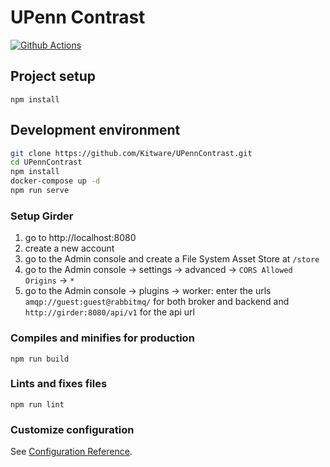 # UPenn Contrast

[![Github Actions][github-actions-image]][github-actions-url]

## Project setup

```
npm install
```

## Development environment

```sh
git clone https://github.com/Kitware/UPennContrast.git
cd UPennContrast
npm install
docker-compose up -d
npm run serve
```

### Setup Girder

1. go to http://localhost:8080
1. create a new account
1. go to the Admin console and create a File System Asset Store at `/store`
1. go to the Admin console -> settings -> advanced -> `CORS Allowed Origins` -> `*`
1. go to the Admin console -> plugins -> worker: enter the urls `amqp://guest:guest@rabbitmq/` for both broker and backend and `http://girder:8080/api/v1` for the api url

### Compiles and minifies for production

```
npm run build
```

### Lints and fixes files

```
npm run lint
```

### Customize configuration

See [Configuration Reference](https://cli.vuejs.org/config/).

[github-actions-image]: https://github.com/Kitware/UPennContrast/workflows/node/badge.svg
[github-actions-url]: https://github.com/Kitware/UPennContrast/actions
